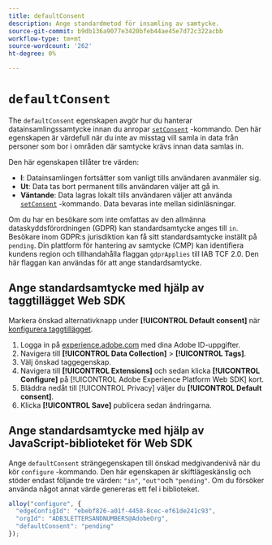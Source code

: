 ```yaml
---
title: defaultConsent
description: Ange standardmetod för insamling av samtycke.
source-git-commit: b9db136a9077e3420bfeb44ae45e7d72c322acbb
workflow-type: tm+mt
source-wordcount: '262'
ht-degree: 0%

---
```


# `defaultConsent`

The `defaultConsent` egenskapen avgör hur du hanterar datainsamlingssamtycke innan du anropar [`setConsent`](../setconsent.md) -kommando. Den här egenskapen är värdefull när du inte av misstag vill samla in data från personer som bor i områden där samtycke krävs innan data samlas in.

Den här egenskapen tillåter tre värden:

* **I**: Datainsamlingen fortsätter som vanligt tills användaren avanmäler sig.
* **Ut**: Data tas bort permanent tills användaren väljer att gå in.
* **Väntande**: Data lagras lokalt tills användaren väljer att använda [`setConsent`](../setconsent.md) -kommando. Data bevaras inte mellan sidinläsningar.

Om du har en besökare som inte omfattas av den allmänna dataskyddsförordningen (GDPR) kan standardsamtycke anges till `in`. Besökare inom GDPR:s jurisdiktion kan få sitt standardsamtycke inställt på `pending`. Din plattform för hantering av samtycke (CMP) kan identifiera kundens region och tillhandahålla flaggan `gdprApplies` till IAB TCF 2.0. Den här flaggan kan användas för att ange standardsamtycke.

## Ange standardsamtycke med hjälp av taggtillägget Web SDK

Markera önskad alternativknapp under **[!UICONTROL Default consent]** när [konfigurera taggtillägget](/help/tags/extensions/client/web-sdk/web-sdk-extension-configuration.md).

1. Logga in på [experience.adobe.com](https://experience.adobe.com) med dina Adobe ID-uppgifter.
1. Navigera till **[!UICONTROL Data Collection]** > **[!UICONTROL Tags]**.
1. Välj önskad taggegenskap.
1. Navigera till **[!UICONTROL Extensions]** och sedan klicka **[!UICONTROL Configure]** på [!UICONTROL Adobe Experience Platform Web SDK] kort.
1. Bläddra nedåt till [!UICONTROL Privacy] väljer du **[!UICONTROL Default consent]**.
1. Klicka **[!UICONTROL Save]** publicera sedan ändringarna.

## Ange standardsamtycke med hjälp av JavaScript-biblioteket för Web SDK

Ange `defaultConsent` strängegenskapen till önskad medgivandenivå när du kör `configure` -kommando. Den här egenskapen är skiftlägeskänslig och stöder endast följande tre värden: `"in"`, `"out"`och `"pending"`. Om du försöker använda något annat värde genereras ett fel i biblioteket.

```js
alloy("configure", {
  "edgeConfigId": "ebebf826-a01f-4458-8cec-ef61de241c93",
  "orgId": "ADB3LETTERSANDNUMBERS@AdobeOrg",
  "defaultConsent": "pending"
});
```
